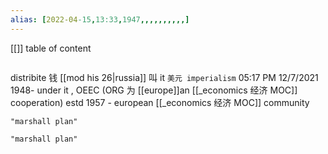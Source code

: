 ```yaml
---
alias: [2022-04-15,13:33,1947,,,,,,,,,,]
---
```

[[]]
table of content
```toc
```

distribite 钱
[[mod his 26|russia]] 叫 it `美元 imperialism`
05:17 PM 12/7/2021
	1948- under it , OEEC (ORG 为 [[europe]]an [[_economics 经济 MOC]] cooperation) estd
	1957 - european [[_economics 经济 MOC]] community
```query
"marshall plan"
```
```query
"marshall plan"
```